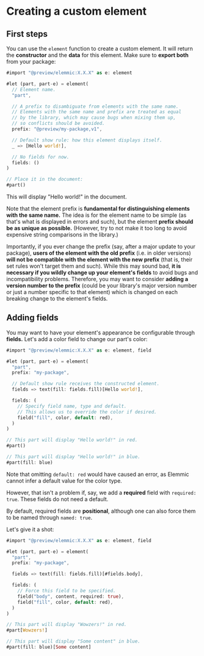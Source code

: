 # Creating a custom element

## First steps

You can use the `element` function to create a custom element.
It will return the **constructor** and the **data** for this element. Make sure to **export both** from your package:

```rs
#import "@preview/elemmic:X.X.X" as e: element

#let (part, part-e) = element(
  // Element name.
  "part",

  // A prefix to disambiguate from elements with the same name.
  // Elements with the same name and prefix are treated as equal
  // by the library, which may cause bugs when mixing them up,
  // so conflicts should be avoided.
  prefix: "@preview/my-package,v1",

  // Default show rule: how this element displays itself.
  _ => [Hello world!],

  // No fields for now.
  fields: ()
)

// Place it in the document:
#part()
```

This will display "Hello world!" in the document.

Note that the element prefix is **fundamental for distinguishing elements with the same name.** The idea is for the element name to be simple (as that's what is displayed in errors and such), but the element **prefix should be as unique as possible.** (However, try to not make it too long to avoid expensive string comparisons in the library.)

Importantly, if you ever change the prefix (say, after a major update to your package), **users of the element with the old prefix** (i.e. in older versions) **will not be compatible with the element with the new prefix** (that is, their set rules won't target them and such). While this may sound bad, **it is necessary if you wildly change up your element's fields** to avoid bugs and incompatibility problems. Therefore, you may want to consider **adding a version number to the prefix** (could be your library's major version number or just a number specific to that element) which is changed on each breaking change to the element's fields.

## Adding fields

You may want to have your element's appearance be configurable through **fields.**
Let's add a color field to change our part's color:

```rs
#import "@preview/elemmic:X.X.X" as e: element, field

#let (part, part-e) = element(
  "part",
  prefix: "my-package",

  // Default show rule receives the constructed element.
  fields => text(fill: fields.fill)[Hello world!],

  fields: (
    // Specify field name, type and default.
    // This allows us to override the color if desired.
    field("fill", color, default: red),
  )
)

// This part will display "Hello world!" in red.
#part()

// This part will display "Hello world!" in blue.
#part(fill: blue)
```

Note that omitting `default: red` would have caused an error, as Elemmic cannot infer a default value for the color type.

However, that isn't a problem if, say, we add a **required** field with `required: true`. These fields do not need a default.

By default, required fields are **positional**, although one can also force them to be named through `named: true`.

Let's give it a shot:

```rs
#import "@preview/elemmic:X.X.X" as e: element, field

#let (part, part-e) = element(
  "part",
  prefix: "my-package",

  fields => text(fill: fields.fill)[#fields.body],

  fields: (
    // Force this field to be specified.
    field("body", content, required: true),
    field("fill", color, default: red),
  )
)

// This part will display "Wowzers!" in red.
#part[Wowzers!]

// This part will display "Some content" in blue.
#part(fill: blue)[Some content]
```
